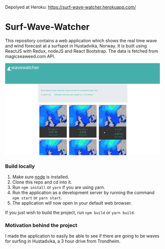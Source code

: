 Depolyed at Heroku: https://surf-wave-watcher.herokuapp.com/
# Surf-Wave-Watcher
This repository contains a web application which shows the real time wave and wind forecast at a surfspot in Hustadvika, Norway.
It is built using ReactJS with Redux, nodeJS and React Bootstrap. The data is fetched from magicseaweed.com API.

![Screenshot of the application](/screenshots/screenshot1.png?raw=true "Screenshot of the application")

### Build locally
1. Make sure [node](https://nodejs.org/en/download/) is installed.
2. Clone this repo and cd into it.
3. Run ```npm install``` or ```yarn``` if you are using yarn.
4. Run the application as a development server by running the command ```npm start``` or ```yarn start```.
5. The application will now open in your default web browser. 

If you just wish to build the project, run ```npm build``` or ```yarn build```.



### Motivation behind the project
I made the application to easily be able to see if there are going to be waves for surfing in Hustadvika, a 3 hour drive from Trondheim.
